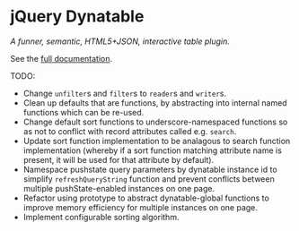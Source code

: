 # jQuery Dynatable

*A funner, semantic, HTML5+JSON, interactive table plugin.*

See the [full documentation](http://opensource.alfajango.com/dynatable).

TODO:

* Change `unfilter`s and `filter`s to `reader`s and `writer`s.
* Clean up defaults that are functions, by abstracting into internal
  named functions which can be re-used.
* Change default sort functions to underscore-namespaced functions so as
  not to conflict with record attributes called e.g. `search`.
* Update sort function implementation to be analagous to search function
  implementation (whereby if a sort function matching attribute name is
  present, it will be used for that attribute by default).
* Namespace pushstate query parameters by dynatable instance id to
  simplify `refreshQueryString` function and prevent conflicts between
  multiple pushState-enabled instances on one page.
* Refactor using prototype to abstract dynatable-global functions to
  improve memory efficiency for multiple instances on one page.
* Implement configurable sorting algorithm.
